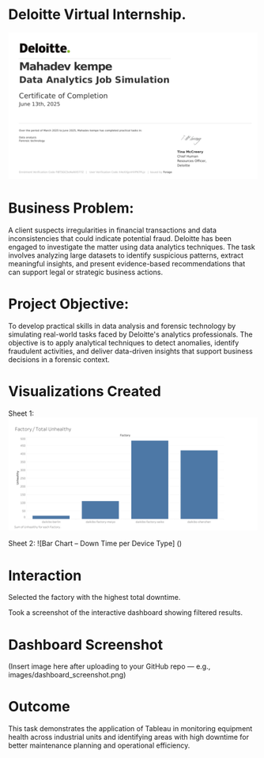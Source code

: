   # Deloitte Virtual Internship.

 ![Certification](https://github.com/Mahadevkempe/Internships/blob/main/Deloitte/Deloitte%20Certification.png)

 # Business Problem:
A client suspects irregularities in financial transactions and data inconsistencies that could indicate potential fraud. Deloitte has been engaged to investigate the matter using data analytics techniques. The task involves analyzing large datasets to identify suspicious patterns, extract meaningful insights, and present evidence-based recommendations that can support legal or strategic business actions.  


# Project Objective:
To develop practical skills in data analysis and forensic technology by simulating real-world tasks faced by Deloitte's analytics professionals. The objective is to apply analytical techniques to detect anomalies, identify fraudulent activities, and deliver data-driven insights that support business decisions in a forensic context.

 # Visualizations Created

Sheet 1: ![Bar Chart – Down Time per Factory](https://github.com/Mahadevkempe/Internships/blob/main/Deloitte/Sheet%201.png)

Sheet 2: ![Bar Chart – Down Time per Device Type] ()



# Interaction

Selected the factory with the highest total downtime.

Took a screenshot of the interactive dashboard showing filtered results.

# Dashboard Screenshot
(Insert image here after uploading to your GitHub repo — e.g., images/dashboard_screenshot.png)
#  Outcome
This task demonstrates the application of Tableau in monitoring equipment health across industrial units and identifying areas with high downtime for better maintenance planning and operational efficiency.
   
